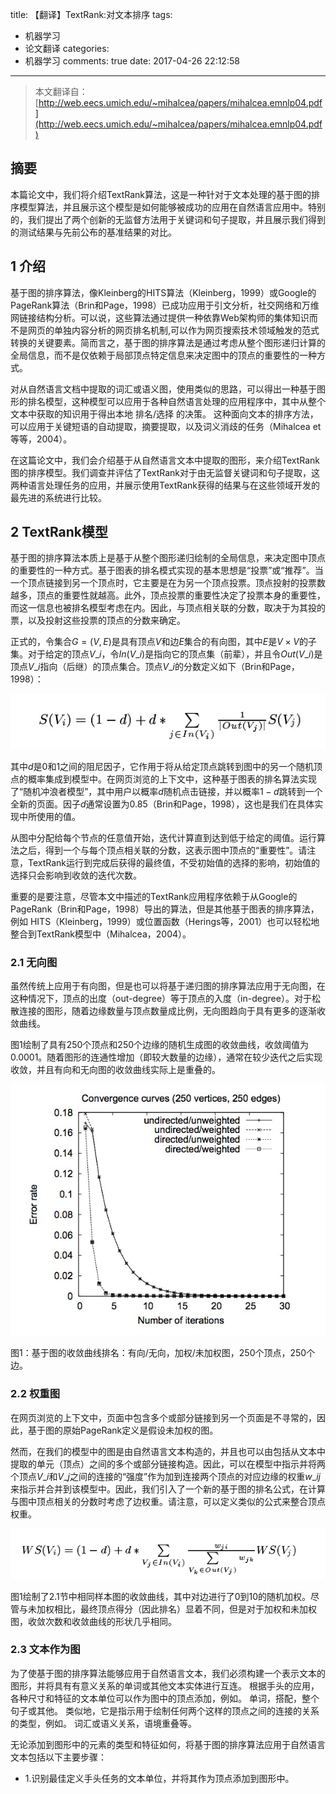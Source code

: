 title: 【翻译】TextRank:对文本排序
tags:
  - 机器学习
  - 论文翻译
categories:
  - 机器学习
comments: true
date: 2017-04-26 22:12:58
---

> 本文翻译自：[http://web.eecs.umich.edu/~mihalcea/papers/mihalcea.emnlp04.pdf](http://web.eecs.umich.edu/~mihalcea/papers/mihalcea.emnlp04.pdf)

## 摘要

本篇论文中，我们将介绍TextRank算法，这是一种针对于文本处理的基于图的排序模型算法，并且展示这个模型是如何能够被成功的应用在自然语言应用中。特别的，我们提出了两个创新的无监督方法用于关键词和句子提取，并且展示我们得到的测试结果与先前公布的基准结果的对比。

## 1 介绍

基于图的排序算法，像Kleinberg的HITS算法（Kleinberg，1999）或Google的PageRank算法（Brin和Page，1998）已成功应用于引文分析，社交网络和万维网链接结构分析。可以说，这些算法通过提供一种依靠Web架构师的集体知识而不是网页的单独内容分析的网页排名机制,可以作为网页搜索技术领域触发的范式转换的关键要素。简而言之，基于图的排序算法是通过考虑从整个图形递归计算的全局信息，而不是仅依赖于局部顶点特定信息来决定图中的顶点的重要性的一种方式。

对从自然语言文档中提取的词汇或语义图，使用类似的思路，可以得出一种基于图形的排名模型，这种模型可以应用于各种自然语言处理的应用程序中，其中从整个文本中获取的知识用于得出本地 排名/选择 的决策。 这种面向文本的排序方法，可以应用于关键短语的自动提取，摘要提取，以及词义消歧的任务（Mihalcea et等等，2004）。

在这篇论文中，我们会介绍基于从自然语言文本中提取的图形，来介绍TextRank图的排序模型。我们调查并评估了TextRank对于由无监督关键词和句子提取，这两种语言处理任务的应用，并展示使用TextRank获得的结果与在这些领域开发的最先进的系统进行比较。

## 2 TextRank模型

基于图的排序算法本质上是基于从整个图形递归绘制的全局信息，来决定图中顶点的重要性的一种方式。基于图表的排名模式实现的基本思想是“投票”或“推荐”。当一个顶点链接到另一个顶点时，它主要是在为另一个顶点投票。顶点投射的投票数越多，顶点的重要性就越高。此外，顶点投票的重要性决定了投票本身的重要性，而这一信息也被排名模型考虑在内。因此，与顶点相关联的分数，取决于为其投的票，以及投射这些投票的顶点的分数来确定。

正式的，令集合$G=(V,E)$是具有顶点$V$和边$E$集合的有向图，其中$E$是$V×V$的子集。对于给定的顶点$V\_i$，令$In(V\_i)$是指向它的顶点集（前辈），并且令$Out(V\_i)$是顶点$V\_i$指向（后继）的顶点集合。顶点$V\_i$的分数定义如下（Brin和Page，1998）：

![](/img/17_04_26/001.png)

其中$d$是0和1之间的阻尼因子，它作用于将从给定顶点跳转到图中的另一个随机顶点的概率集成到模型中。在网页浏览的上下文中，这种基于图表的排名算法实现了“随机冲浪者模型”，其中用户以概率$d$随机点击链接，并以概率$1-d$跳转到一个全新的页面。因子$d$通常设置为0.85（Brin和Page，1998），这也是我们在具体实现中所使用的值。

从图中分配给每个节点的任意值开始，迭代计算直到达到低于给定的阈值。运行算法之后，得到一个与每个顶点相关联的分数，这表示图中顶点的“重要性”。请注意，TextRank运行到完成后获得的最终值，不受初始值的选择的影响，初始值的选择只会影响到收敛的迭代次数。

重要的是要注意，尽管本文中描述的TextRank应用程序依赖于从Google的PageRank（Brin和Page，1998）导出的算法，但是其他基于图表的排序算法，例如 HITS（Kleinberg，1999）或位置函数（Herings等，2001）也可以轻松地整合到TextRank模型中（Mihalcea，2004）。

### 2.1 无向图

虽然传统上应用于有向图，但是也可以将基于递归图的排序算法应用于无向图，在这种情况下，顶点的出度（out-degree）等于顶点的入度（in-degree）。对于松散连接的图形，随着边缘数量与顶点数量成比例，无向图趋向于具有更多的逐渐收敛曲线。

图1绘制了具有250个顶点和250个边缘的随机生成图的收敛曲线，收敛阈值为0.0001。随着图形的连通性增加（即较大数量的边缘），通常在较少迭代之后实现收敛，并且有向和无向图的收敛曲线实际上是重叠的。

![](/img/17_04_26/002.png)

图1：基于图的收敛曲线排名：有向/无向，加权/未加权图，250个顶点，250个边。

### 2.2 权重图

在网页浏览的上下文中，页面中包含多个或部分链接到另一个页面是不寻常的，因此，基于图的原始PageRank定义是假设未加权的图。

然而，在我们的模型中的图是由自然语言文本构造的，并且也可以由包括从文本中提取的单元（顶点）之间的多个或部分链接构造。因此，可以在模型中指示并将两个顶点$V\_i$和$V\_j$之间的连接的“强度”作为加到连接两个顶点的对应边缘的权重$w\_{ij}$来指示并合并到该模型中。因此，我们引入了一个新的基于图的排名公式，在计算与图中顶点相关的分数时考虑了边权重。请注意，可以定义类似的公式来整合顶点权重。

![](/img/17_04_26/003.png)

图1绘制了2.1节中相同样本图的收敛曲线，其中对边进行了0到10的随机加权。尽管与未加权相比，最终顶点得分（因此排名）显着不同，但是对于加权和未加权图，收敛次数和收敛曲线的形状几乎相同。

### 2.3 文本作为图

为了使基于图的排序算法能够应用于自然语言文本，我们必须构建一个表示文本的图形，并将具有有意义关系的单词或其他文本实体进行互连。 根据手头的应用，各种尺寸和特征的文本单位可以作为图中的顶点添加，例如。 单词，搭配，整个句子或其他。 类似地，它是指示用于绘制任何两个这样的顶点之间的连接的关系的类型，例如。 词汇或语义关系，语境重叠等。

无论添加到图形中的元素的类型和特征如何，将基于图的排序算法应用于自然语言文本包括以下主要步骤：

- 1.识别最佳定义手头任务的文本单位，并将其作为顶点添加到图形中。











